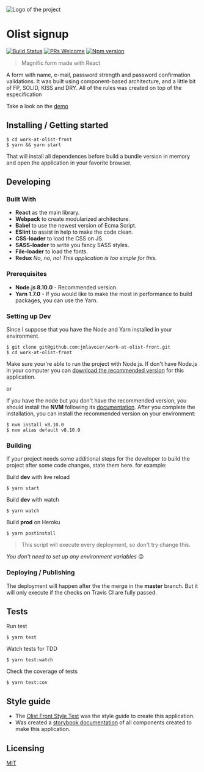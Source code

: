 ![Logo of the project](./images/logo.sample.png)

# Olist signup
[![Build Status](https://travis-ci.org/jmlavoier/work-at-olist-front.svg?branch=master)](https://travis-ci.org/jmlavoier/work-at-olist-front)
[![PRs Welcome](https://img.shields.io/badge/PRs-welcome-brightgreen.svg?style=flat-square)](http://makeapullrequest.com)
[![Npm version](https://img.shields.io/badge/npm-5.6.0-brightgreen.svg)](https://www.npmjs.com/)
> Magnific form made with React

A form with name, e-mail, password strength and password confirmation validations.
It was built using component-based architecture, and a little bit of FP, SOLID, KISS and DRY.
All of the rules was created on top of the especification

Take a look on the [demo](https://dashboard.heroku.com/apps/signup-olist-challenge/settings)


## Installing / Getting started

```shell
$ cd work-at-olist-front
$ yarn && yarn start
```

That will install all dependences before build a bundle version in memory and open the application in your favorite browser.

## Developing

### Built With
- **React** as the main library.
- **Webpack** to create modularized architecture.
- **Babel** to use the newest version of Ecma Script.
- **ESlint** to assist in help to make the code clean.
- **CSS-loader** to load the CSS on JS.
- **SASS-loader** to write you fancy SASS styles.
- **File-loader** to load the fonts.
- **Redux** *No, no, no! This application is too simple for this.*

### Prerequisites
- **Node.js 8.10.0** - Recommended version.
- **Yarn 1.7.0** - If you would like to make the most in performance to build packages, you can use the Yarn.

### Setting up Dev

Since I suppose that you have the Node and Yarn installed in your environment.

```shell
$ git clone git@github.com:jmlavoier/work-at-olist-front.git
$ cd work-at-olist-front
```

Make sure your're able to run the project with Node.js. If don't have Node.js in your computer you can [download the recommended version](https://nodejs.org/en/) for this application.

or

If you have the node but you don't have the recommended version, you should install the **NVM** following its [documentation](https://github.com/creationix/nvm). After you complete the installation, you can install the recommended version on your environment:

```shell
$ nvm install v8.10.0
$ nvm alias default v8.10.0
```

### Building

If your project needs some additional steps for the developer to build the
project after some code changes, state them here. for example:


Build **dev** with live reload
```
$ yarn start
```
Build **dev** with watch
```
$ yarn watch
```
Build **prod** on Heroku
```
$ yarn postinstall
```
> This script will execute every deployment, so don't try change this.

*You don't need to set up any environment variables* :wink:

### Deploying / Publishing
The deployment will happen after the the merge in the **master** branch.
But it will only execute if the checks on Travis CI are fully passed.

## Tests

Run test
```
$ yarn test
```

Watch tests for TDD
```
$ yarn test:watch
```

Check the coverage of tests
```
$ yarn test:cov
```

## Style guide

- The [Olist Front Style Test](https://www.figma.com/file/rsSlx8jDHls6nWXziElWTk/olist----front-end-test) was the style guide to create this application.
- Was created a [storybook documentation](https://jmlavoier.github.io/work-at-olist) of all components created to make this application.


## Licensing

[MIT](https://github.com/jmlavoier/work-at-olist-front/blob/master/LICENSE)
